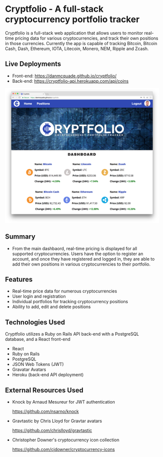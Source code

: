 # Cryptfolio - A full-stack cryptocurrency portfolio tracker

Cryptfolio is a full-stack web application that allows users to monitor real-time pricing data for various cryptocurrencies, and track their own positions in those currencies. Currently the app is capable of tracking Bitcoin, Bitcoin Cash, Dash, Ethereum, IOTA, Litecoin, Monero, NEM, Ripple and Zcash.

## Live Deployments
- Front-end: https://danmcquade.github.io/cryptfolio/
- Back-end: https://cryptfolio-api.herokuapp.com/api/coins

![Cryptfolio Preview Screenshot](https://github.com/danmcquade/cryptfolio/blob/master/preview.png)

## Summary
- From the main dashbaord, real-time pricing is displayed for all supported cryptocurrencies. Users have the option to register an account, and once they have registered and logged in, they are able to add their own positions in various cryptocurrencies to their portfolio.  

## Features
- Real-time price data for numerous cryptocurrencies
- User login and registration
- Individual portfolios for tracking cryptocurrency positions
- Ability to add, edit and delete positions

## Technologies Used
Cryptfolio utilizes a Ruby on Rails API back-end with a PostgreSQL database, and a React front-end

- React
- Ruby on Rails
- PostgreSQL
- JSON Web Tokens (JWT)
- Gravatar Avatars
- Heroku (back-end API deployment)

## External Resources Used

- Knock by Arnaud Mesureur for JWT authentication

   https://github.com/nsarno/knock

- Gravtastic by Chris Lloyd for Gravtar avatars

   https://github.com/chrislloyd/gravtastic

- Christopher Downer's cryptocurrency icon collection

   https://github.com/cjdowner/cryptocurrency-icons
